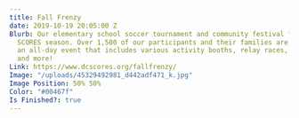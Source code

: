 ```yaml
---
title: Fall Frenzy
date: 2019-10-19 20:05:00 Z
Blurb: Our elementary school soccer tournament and community festival for the Fall
  SCORES season. Over 1,500 of our participants and their families are invited to
  an all-day event that includes various activity booths, relay races, face painting,
  and more!
Link: https://www.dcscores.org/fallfrenzy/
Image: "/uploads/45329492981_d442adf471_k.jpg"
Image Position: 50% 50%
Color: "#00467f"
Is Finished?: true
---
```


